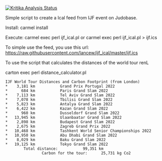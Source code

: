 [![Kritika Analysis Status](https://kritika.io/users/lancew/repos/9164114418542914/heads/master/status.svg)](https://kritika.io/users/lancew/repos/9164114418542914/heads/master/)

Simple script to create a Ical feed from IJF event on Judobase.

Install:
carmel install

Execute:
carmel exec perl ijf_ical.pl
or
carmel exec perl ijf_ical.pl > ijf.ics

To simple use the feed, you use this url: https://raw.githubusercontent.com/lancew/ijf_ical/master/ijf.ics

To use the script that calculates the distances of the world tour renL

carton exec perl distance_calculator.pl

```
IJF World Tour Distances and Carbon Footprint (from London)
*    3,181 km           Grand Prix Portugal 2022
*      684 km           Paris Grand Slam 2022
*    7,113 km           Tel Aviv Grand Slam 2022
*    7,078 km           Tbilisi Grand Slam 2022
*    5,823 km           Antalya Grand Slam 2022
*    6,422 km           Kazan Grand Slam 2022
*      960 km           Dusseldorf Grand Slam 2022
*   13,945 km           Ulaanbaatar Grand Slam 2022
*    2,898 km           Budapest Grand Slam 2022
*    2,675 km           Zagreb Grand Prix 2022
*   10,468 km           Tashkent World Senior Championships 2022
*   10,950 km           Abu Dhabi Grand Slam 2022
*    8,029 km           Baku Grand Slam 2022
*   19,125 km           Tokyo Grand Slam 2022
        Total distance:           99,351 km
                Carbon for the tour:      25,731 kg Co2
```

